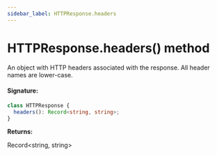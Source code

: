 ```yaml
---
sidebar_label: HTTPResponse.headers
---
```


# HTTPResponse.headers() method

An object with HTTP headers associated with the response. All header names are lower-case.

#### Signature:

```typescript
class HTTPResponse {
  headers(): Record<string, string>;
}
```

**Returns:**

Record&lt;string, string&gt;
